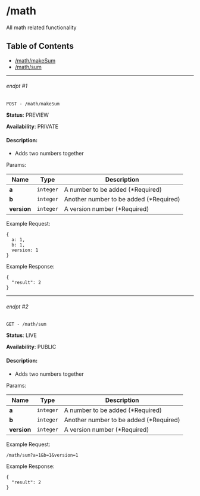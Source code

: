 # /math

All math related functionality

## Table of Contents
- [/math/makeSum](#endpt-1)
- [/math/sum](#endpt-2)

___
###### endpt #1
```
POST - /math/makeSum
```

**Status**: PREVIEW

**Availability**: PRIVATE

#### Description:
- Adds two numbers together

Params:

| Name | Type | Description |
|--|--|--|
| **a** | `integer` | A number to be added (*Required)
| **b** | `integer` | Another number to be added (*Required)
| **version** | `integer` | A version number (*Required)


Example Request:
```
{
  a: 1,
  b: 1,
  version: 1
}
```

Example Response:
```
{
  "result": 2
}
```
___
###### endpt #2
```
GET - /math/sum
```

**Status**: LIVE

**Availability**: PUBLIC

#### Description:
- Adds two numbers together

Params:

| Name | Type | Description |
|--|--|--|
| **a** | `integer` | A number to be added (*Required)
| **b** | `integer` | Another number to be added (*Required)
| **version** | `integer` | A version number (*Required)


Example Request:
```
/math/sum?a=1&b=1&version=1
```

Example Response:
```
{
  "result": 2
}
```

